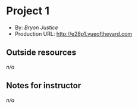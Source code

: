 # Project 1
+ By: *Bryon Justice*
+ Production URL: <http://e28p1.vueoftheyard.com>

## Outside resources
*n/a*

## Notes for instructor
*n/a*

